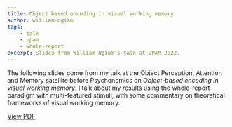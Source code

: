 ```yaml
---
title: Object based encoding in visual working memory
author: william-ngiam
tags:
    - talk
	- opam
	- whole-report
excerpt: Slides from William Ngiam's talk at OPAM 2022.
---
```


The following slides come from my talk at the Object Perception, Attention and Memory satellite before Psychonomics on *Object-based encoding in visual working memory*. I talk about my results using the whole-report paradigm with multi-featured stimuli, with some commentary on theoretical frameworks of visual working memory.

[View PDF](https://palm-lab.github.io/images/presentations/OPAM2022.pdf)